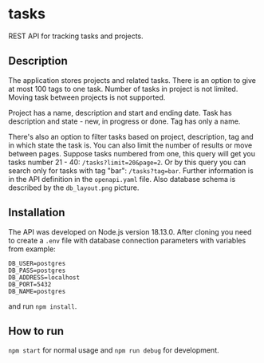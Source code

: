 # tasks

REST API for tracking tasks and projects.

## Description
The application stores projects and related tasks. There is an option to give at most 100 tags to one task. Number of tasks in project is not limited. Moving task between projects is not supported.

Project has a name, description and start and ending date. Task has description and state - new, in progress or done. Tag has only a name.

There's also an option to filter tasks based on project, description, tag and in which state the task is. You can also limit the number of results or move between pages.
Suppose tasks numbered from one, this query will get you tasks number 21 - 40:
`/tasks?limit=20&page=2`. Or by this query you can search only for tasks with tag "bar": `/tasks?tag=bar`. Further information is in the API definition in the `openapi.yaml` file. Also database schema is described by the `db_layout.png` picture.

## Installation
The API was developed on Node.js version 18.13.0.
After cloning you need to create a `.env` file with database connection parameters with variables from example:
```
DB_USER=postgres
DB_PASS=postgres
DB_ADDRESS=localhost
DB_PORT=5432
DB_NAME=postgres
```
and run `npm install`.

## How to run
`npm start` for normal usage and `npm run debug` for development.